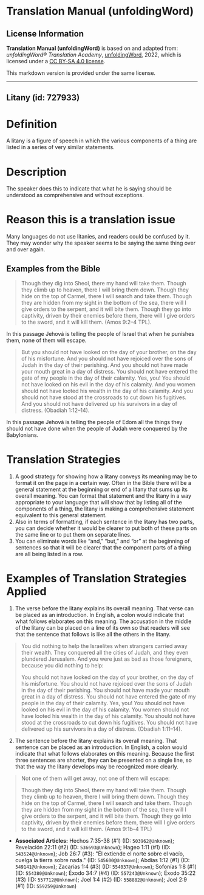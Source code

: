 # Translation Manual (unfoldingWord)

## License Information

**Translation Manual (unfoldingWord)** is based on and adapted from: _unfoldingWord® Translation Academy_, [unfoldingWord](https://unfoldingword.org/utw), 2022, which is licensed under a [CC BY-SA 4.0 license](https://creativecommons.org/licenses/by-sa/4.0/legalcode.en).

This markdown version is provided under the same license.



--------------------------------

## Litany (id: 727933)

Definition
==========

A litany is a figure of speech in which the various components of a thing are listed in a series of very similar statements.

Description
===========

The speaker does this to indicate that what he is saying should be understood as comprehensive and without exceptions.

Reason this is a translation issue
==================================

Many languages do not use litanies, and readers could be confused by it. They may wonder why the speaker seems to be saying the same thing over and over again.

Examples from the Bible
-----------------------

> Though they dig into Sheol, there my hand will take them. Though they climb up to heaven, there I will bring them down. Though they hide on the top of Carmel, there I will search and take them. Though they are hidden from my sight in the bottom of the sea, there will I give orders to the serpent, and it will bite them. Though they go into captivity, driven by their enemies before them, there will I give orders to the sword, and it will kill them. (Amos 9:2–4 TPL).

In this passage Jehová is telling the people of Israel that when he punishes them, none of them will escape.

> But you should not have looked on the day of your brother, on the day of his misfortune. And you should not have rejoiced over the sons of Judah in the day of their perishing. And you should not have made your mouth great in a day of distress. You should not have entered the gate of my people in the day of their calamity. Yes, you! You should not have looked on his evil in the day of his calamity. And you women should not have looted his wealth in the day of his calamity. And you should not have stood at the crossroads to cut down his fugitives. And you should not have delivered up his survivors in a day of distress. (Obadiah 1:12–14\).

In this passage Jehová is telling the people of Edom all the things they should not have done when the people of Judah were conquered by the Babylonians.

Translation Strategies
======================

1. A good strategy for showing how a litany conveys its meaning may be to format it on the page in a certain way. Often in the Bible there will be a general statement at the beginning or end of a litany that sums up its overall meaning. You can format that statement and the litany in a way appropriate to your language that will show that by listing all of the components of a thing, the litany is making a comprehensive statement equivalent to this general statement.
2. Also in terms of formatting, if each sentence in the litany has two parts, you can decide whether it would be clearer to put both of these parts on the same line or to put them on separate lines.
3. You can eliminate words like “and,” “but,” and “or” at the beginning of sentences so that it will be clearer that the component parts of a thing are all being listed in a row.

Examples of Translation Strategies Applied
==========================================

1. The verse before the litany explains its overall meaning. That verse can be placed as an introduction. In English, a colon would indicate that what follows elaborates on this meaning. The accusation in the middle of the litany can be placed on a line of its own so that readers will see that the sentence that follows is like all the others in the litany.

> You did nothing to help the Israelites when strangers carried away their wealth. They conquered all the cities of Judah, and they even plundered Jerusalem. And you were just as bad as those foreigners, because you did nothing to help:
> 
> You should not have looked on the day of your brother, on the day of his misfortune. You should not have rejoiced over the sons of Judah in the day of their perishing. You should not have made your mouth great in a day of distress. You should not have entered the gate of my people in the day of their calamity. Yes, you! You should not have looked on his evil in the day of his calamity. You women should not have looted his wealth in the day of his calamity. You should not have stood at the crossroads to cut down his fugitives. You should not have delivered up his survivors in a day of distress. (Obadiah 1:11–14\).

2. The sentence before the litany explains its overall meaning. That sentence can be placed as an introduction. In English, a colon would indicate that what follows elaborates on this meaning. Because the first three sentences are shorter, they can be presented on a single line, so that the way the litany develops may be recognized more clearly.

> Not one of them will get away, not one of them will escape:
> 
> Though they dig into Sheol, there my hand will take them. Though they climb up to heaven, there I will bring them down. Though they hide on the top of Carmel, there I will search and take them. Though they are hidden from my sight in the bottom of the sea, there will I give orders to the serpent, and it will bite them. Though they go into captivity, driven by their enemies before them, there will I give orders to the sword, and it will kill them. (Amos 9:1b–4 TPL)

* **Associated Articles:** Hechos 7:35-38 (#1) (ID: `503962@Unknown`); Revelación 22:11 (#2) (ID: `536693@Unknown`); Hageo 1:11 (#1) (ID: `543524@Unknown`); Job 26:7 (#3): "Él extiende el norte sobre el vacío, cuelga la tierra sobre nada." (ID: `545600@Unknown`); Abdías 1:12 (#1) (ID: `549141@Unknown`); Zacarías 1:4 (#3) (ID: `554037@Unknown`); Sofonías 1:8 (#1) (ID: `554380@Unknown`); Éxodo 34:7 (#4) (ID: `557243@Unknown`); Éxodo 35:22 (#3) (ID: `557712@Unknown`); Joel 1:4 (#2) (ID: `558882@Unknown`); Joel 2:9 (#1) (ID: `559259@Unknown`)

